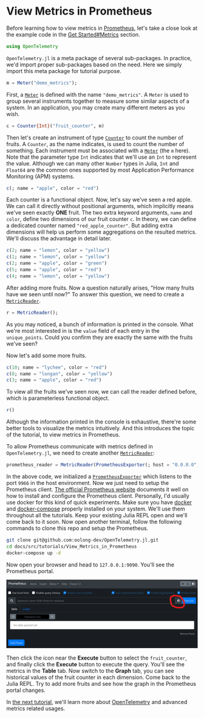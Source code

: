 # View Metrics in Prometheus

Before learning how to view metrics in [Prometheus](https://prometheus.io/), let's take a close look at the example code in the [Get Started#Metrics](https://github.com/oolong-dev/OpenTelemetry.jl#metrics) section.

```julia
using OpenTelemetry
```

`OpenTelemetry.jl` is a meta package of several sub-packages. In practice, we'd import proper sub-packages based on the need. Here we simply import this meta package for tutorial purpose.

```julia
m = Meter("demo_metrics");
```

First, a [`Meter`](@ref) is defined with the name `"demo_metrics"`. A `Meter` is used to group several instruments together to measure some similar aspects of a system. In an application, you may create many different meters as you wish.

```julia
c = Counter{Int}("fruit_counter", m)
```

Then let's create an instrument of type [`Counter`](@ref) to count the number of fruits. A `Counter`, as the name indicates, is used to count the number of something. Each instrument must be associated with a [`Meter`](@ref) (the `m` here). Note that the parameter type `Int` indicates that we'll use an `Int` to represent the value. Although we can many other `Number` types in Julia, `Int` and `Float64` are the common ones supported by most Application Performance Monitoring (APM) systems.

```julia
c(; name = "apple", color = "red")
```

Each counter is a functional object. Now, let's say we've seen a red apple. We can call it directly without positional arguments, which implicitly means we've seen exactly **ONE** fruit. The two extra keyword arguments, `name` and `color`, define two dimensions of our fruit counter `c`. In theory, we can define a dedicated counter named `"red_apple_counter"`. But adding extra dimensions will help us perform some aggregations on the resulted metrics. We'll discuss the advantage in detail later.

```julia
c(2; name = "lemon", color = "yellow")
c(1; name = "lemon", color = "yellow")
c(2; name = "apple", color = "green")
c(5; name = "apple", color = "red")
c(4; name = "lemon", color = "yellow")
```

After adding more fruits. Now a question naturally arises, "How many fruits have we seen until now?" To answer this question, we need to create a [`MetricReader`](@ref).

```julia
r = MetricReader();
```

As you may noticed, a bunch of information is printed in the console. What we're most interested in is the `value` field of each entry in the `unique_points`. Could you confirm they are exactly the same with the fruits we've seen?

Now let's add some more fruits.

```julia
c(10; name = "lychee", color = "red")
c(8; name = "longan", color = "yellow")
c(3; name = "apple", color = "red")
```

To view all the fruits we've seen now, we can call the reader defined before, which is parameterless functional object.

```julia
r()
```

Although the information printed in the console is exhaustive, there're some better tools to visualize the metrics intuitively. And this introduces the topic of the tutorial, to view metrics in Prometheus.

To allow Prometheus communicate with metrics defined in `OpenTelemetry.jl`, we need to create another [`MetricReader`](@ref):

```julia
prometheus_reader = MetricReader(PrometheusExporter(; host = "0.0.0.0", port = 9966));
```

In the above code, we initialized a [`PrometheusExporter`](@ref) which listens to the port `9966` in the host environment. Now we just need to setup the Prometheus client. [The official Prometheus website](https://prometheus.io/docs/introduction/first_steps/#downloading-prometheus) documents it well on how to install and configure the Prometheus client. Personally, I'd usually use docker for this kind of quick experiments. Make sure you have [docker](https://docs.docker.com/engine/install/) and [docker-compose](https://docs.docker.com/compose/install/) properly installed on your system. We'll use them throughout all the tutorials. Keep your existing Julia REPL open and we'll come back to it soon. Now open another terminal, follow the following commands to clone this repo and setup the Prometheus.

```bash
git clone git@github.com:oolong-dev/OpenTelemetry.jl.git
cd docs/src/tutorials/View_Metrics_in_Prometheus
docker-compose up -d
```

Now open your browser and head to `127.0.0.1:9090`. You'll see the Prometheus portal.

![](./prometheus_client.png)

Then click the icon near the **Execute** button to select the `fruit_counter`, and finally click the **Execute** button to execute the query. You'll see the metrics in the **Table** tab. Now switch to the **Graph** tab, you can see historical values of the fruit counter in each dimension. Come back to the Julia REPL. Try to add more fruits and see how the graph in the Prometheus portal changes.

In [the next tutorial](../View_Metrics_in_Prometheus_with_OpenTelemetry_Collector/), we'll learn more about [OpenTelemetry](https://opentelemetry.io/) and advanced metrics related usages.